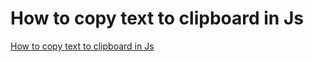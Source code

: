 # How to copy text to clipboard in Js
[How to copy text to clipboard in Js](https://aiwithcloud.com/2022/09/19/how_to_copy_text_to_clipboard_in_js/)